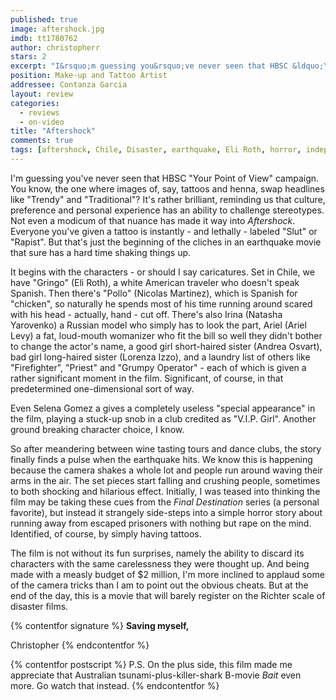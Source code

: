 ```yaml
---
published: true
image: aftershock.jpg
imdb: tt1780762
author: christopherr
stars: 2
excerpt: "I&rsquo;m guessing you&rsquo;ve never seen that HBSC &ldquo;Your Point of View&rdquo; campaign. You know, the one where images of, say, tattoos and henna, swap headlines like &ldquo;Trendy&rdquo; and &ldquo;Traditional&rdquo;? It&rsquo;s rather brilliant, reminding us that culture, preference and personal experience has an ability to challenge stereotypes. Not even a modicum of that nuance has made it way into <em>Aftershock</em>. Everyone you&rsquo;ve given a tattoo is instantly &ndash; and lethally &ndash; labeled &ldquo;Slut&rdquo; or &ldquo;Rapist&rdquo;. But that&rsquo;s just the beginning of the clich&eacute;s in an earthquake movie that sure has a hard time shaking things up."
position: Make-up and Tattoo Artist
addressee: Contanza Garcia
layout: review
categories: 
  - reviews
  - on-video
title: "Aftershock"
comments: true
tags: [aftershock, Chile, Disaster, earthquake, Eli Roth, horror, independent, Letters, low budget, movie, tsunami]
---
```

I'm guessing you've never seen that HBSC "Your Point of View" campaign. You know, the one where images of, say, tattoos and henna, swap headlines like "Trendy" and "Traditional"? It's rather brilliant, reminding us that culture, preference and personal experience has an ability to challenge stereotypes. Not even a modicum of that nuance has made it way into _Aftershock_. Everyone you've given a tattoo is instantly - and lethally - labeled "Slut" or "Rapist". But that's just the beginning of the cliches in an earthquake movie that sure has a hard time shaking things up.

It begins with the characters - or should I say caricatures. Set in Chile, we have "Gringo" (Eli Roth), a white American traveler who doesn't speak Spanish. Then there's "Pollo" (Nicolas Martinez), which is Spanish for "chicken", so naturally he spends most of his time running around scared with his head - actually, hand - cut off. There's also Irina (Natasha Yarovenko) a Russian model who simply has to look the part, Ariel (Ariel Levy) a fat, loud-mouth womanizer who fit the bill so well they didn't bother to change the actor's name, a good girl short-haired sister (Andrea Osvart), bad girl long-haired sister (Lorenza Izzo), and a laundry list of others like "Firefighter", "Priest" and "Grumpy Operator" - each of which is given a rather significant moment in the film. Significant, of course, in that predetermined one-dimensional sort of way.

Even Selena Gomez a gives a completely useless "special appearance" in the film, playing a stuck-up snob in a club credited as "V.I.P. Girl". Another ground breaking character choice, I know.

So after meandering between wine tasting tours and dance clubs, the story finally finds a pulse when the earthquake hits. We know this is happening because the camera shakes a whole lot and people run around waving their arms in the air. The set pieces start falling and crushing people, sometimes to both shocking and hilarious effect. Initially, I was teased into thinking the film may be taking these cues from the _Final Destination_ series (a personal favorite), but instead it strangely side-steps into a simple horror story about running away from escaped prisoners with nothing but rape on the mind. Identified, of course, by simply having tattoos.

The film is not without its fun surprises, namely the ability to discard its characters with the same carelessness they were thought up. And being made with a measly budget of $2 million, I'm more inclined to applaud some of the camera tricks than I am to point out the obvious cheats. But at the end of the day, this is a movie that will barely register on the Richter scale of disaster films.

{% contentfor signature %}
**Saving myself,**

Christopher
{% endcontentfor %}

{% contentfor postscript %}
P.S. On the plus side, this film made me appreciate that Australian tsunami-plus-killer-shark B-movie _Bait_ even more. Go watch that instead.
{% endcontentfor %}